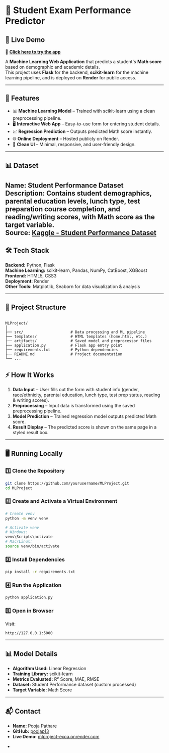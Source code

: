 
  # 🎯 Student Exam Performance Predictor

  ## 🚀 Live Demo
  🔗 **[Click here to try the app](https://mlproject-exoa.onrender.com)**

  A **Machine Learning Web Application** that predicts a student's **Math score** based on demographic and academic details.  
  This project uses **Flask** for the backend, **scikit-learn** for the machine learning pipeline, and is deployed on **Render** for public access.

  ---

  ## 📌 Features
  - 📊 **Machine Learning Model** – Trained with scikit-learn using a clean preprocessing pipeline.
  - 🖥 **Interactive Web App** – Easy-to-use form for entering student details.
  - 📈 **Regression Prediction** – Outputs predicted Math score instantly.
  - 🌐 **Online Deployment** – Hosted publicly on Render.
  - 🎨 **Clean UI** – Minimal, responsive, and user-friendly design.

  ---

## 📊 Dataset
**Name:** Student Performance Dataset  
**Description:** Contains student demographics, parental education levels, lunch type, test preparation course completion, and reading/writing scores, with Math score as the target variable.  
**Source:** [Kaggle - Student Performance Dataset](https://www.kaggle.com/datasets/spscientist/students-performance-in-exams)  
---

  ## 🛠 Tech Stack
  **Backend:** Python, Flask  
  **Machine Learning:** scikit-learn, Pandas, NumPy, CatBoost, XGBoost  
  **Frontend:** HTML5, CSS3  
  **Deployment:** Render  
  **Other Tools:** Matplotlib, Seaborn for data visualization & analysis  

  ---

  ## 📂 Project Structure
```

MLProject/
│
├── src/                     # Data processing and ML pipeline
├── templates/               # HTML templates (home.html, etc.)
├── artifacts/               # Saved model and preprocessor files
├── application.py           # Flask app entry point
├── requirements.txt         # Python dependencies
├── README.md                # Project documentation
└── ...

````



## ⚡ How It Works
1. **Data Input** – User fills out the form with student info (gender, race/ethnicity, parental education, lunch type, test prep status, reading & writing scores).
2. **Preprocessing** – Input data is transformed using the saved preprocessing pipeline.
3. **Model Prediction** – Trained regression model outputs predicted Math score.
4. **Result Display** – The predicted score is shown on the same page in a styled result box.

---

## 🖥 Running Locally

### **1️⃣ Clone the Repository**
```bash
git clone https://github.com/yourusername/MLProject.git
cd MLProject
````

### **2️⃣ Create and Activate a Virtual Environment**

```bash
# Create venv
python -m venv venv

# Activate venv
# Windows:
venv\Scripts\activate
# Mac/Linux:
source venv/bin/activate
```

### **3️⃣ Install Dependencies**

```bash
pip install -r requirements.txt
```

### **4️⃣ Run the Application**

```bash
python application.py
```

### **5️⃣ Open in Browser**

Visit:

```
http://127.0.0.1:5000
```

---

## 📊 Model Details

* **Algorithm Used:** Linear Regression
* **Training Library:** scikit-learn
* **Metrics Evaluated:** R² Score, MAE, RMSE
* **Dataset:** Student Performance dataset (custom processed)
* **Target Variable:** Math Score

---

## 📬 Contact


* **Name:** Pooja Pathare
* **GitHub:** [poojap13](https://github.com/poojap13)
* **Live Demo:** [mlproject-exoa.onrender.com](https://mlproject-exoa.onrender.com)

+


